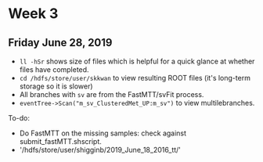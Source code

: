 # Week 3

## Friday June 28, 2019

- `ll -hSr` shows size of files which is helpful for a quick glance at whether files have completed.
- `cd /hdfs/store/user/skkwan` to view resulting ROOT files (it's long-term storage so it is slower)
- All branches with `sv` are from the FastMTT/svFit process.
- `eventTree->Scan("m_sv_ClusteredMet_UP:m_sv")` to view multilebranches.


To-do:
* Do FastMTT on the missing samples: check against submit_fastMTT.shscript.
* '/hdfs/store/user/shigginb/2019_June_18_2016_tt/'